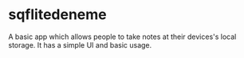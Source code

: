 # sqflitedeneme
A basic app which allows people to take notes at their devices's local storage. It has a simple UI and basic usage.